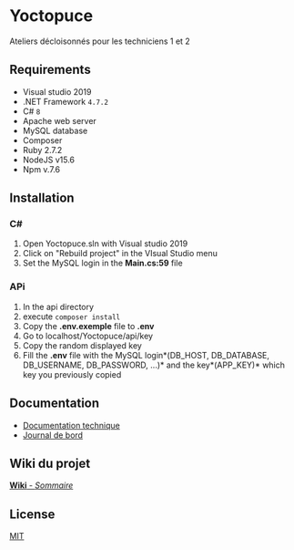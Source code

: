 # Yoctopuce

Ateliers décloisonnés pour les techniciens 1 et 2

## Requirements

* Visual studio 2019
* .NET Framework `4.7.2`
* C# `8`
* Apache web server
* MySQL database
* Composer
* Ruby 2.7.2
* NodeJS v15.6
* Npm v.7.6

## Installation

### C#
1. Open Yoctopuce.sln with Visual studio 2019
2. Click on "Rebuild project" in the VIsual Studio menu
3. Set the MySQL login in the **Main.cs:59** file

### APi
1. In the api directory
2. execute `composer install`
3. Copy the **.env.exemple** file to **.env**
4. Go to localhost/Yoctopuce/api/key
5. Copy the random displayed key
6. Fill the **.env** file with the MySQL login*(DB_HOST, DB_DATABASE, DB_USERNAME, DB_PASSWORD, ...)* and the key*(APP_KEY)* which key you previously copied

## Documentation

* [Documentation technique](https://github.com/julesstahli/Yoctopuce/blob/master/documentation/documentation_technique.md)
* [Journal de bord](https://github.com/julesstahli/Yoctopuce/blob/master/documentation/journal_de_bord.md)

## Wiki du projet

[**Wiki** - *Sommaire*](https://github.com/julesstahli/Yoctopuce/wiki/Sommaire)

## License

[MIT](https://github.com/julesstahli/Yoctopuce/blob/master/LICENSE)
